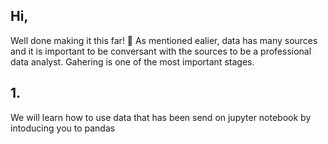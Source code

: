 ## Hi,
Well done making it this far! 🎊
As mentioned ealier, data has many sources and it is important to be conversant with the sources to be a professional data analyst. Gahering is one of the most important stages.

## 1. 
We will learn how to use data that has been send on jupyter notebook by intoducing you to pandas
 
